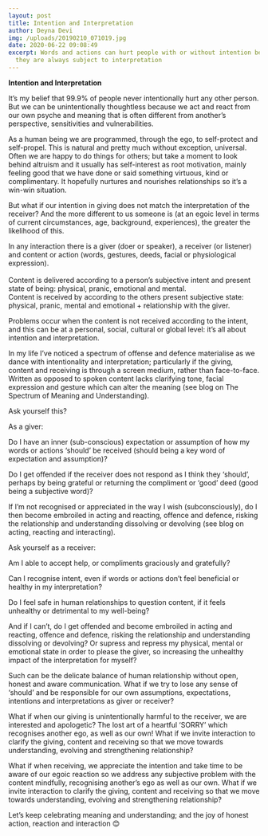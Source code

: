 ```yaml
---
layout: post
title: Intention and Interpretation
author: Deyna Devi
img: /uploads/20190210_071019.jpg
date: 2020-06-22 09:08:49
excerpt: Words and actions can hurt people with or without intention because
  they are always subject to interpretation
---
```

**Intention and Interpretation**



It’s my belief that 99.9% of people never intentionally hurt any other person.\
But we can be unintentionally thoughtless because we act and react from our own psyche and meaning that is often different from another’s perspective, sensitivities and vulnerabilities.

As a human being we are programmed, through the ego, to self-protect and self-propel. This is natural and pretty much without exception, universal. Often we are happy to do things for others; but take a moment to look behind altruism and it usually has self-interest as root motivation, mainly feeling good that we have done or said something virtuous, kind or complimentary. It hopefully nurtures and nourishes relationships so it’s a win-win situation.

But what if our intention in giving does not match the interpretation of the receiver? And the more different to us someone is (at an egoic level in terms of current circumstances, age, background, experiences), the greater the likelihood of this.

In any interaction there is a giver (doer or speaker), a receiver (or listener) and content or action (words, gestures, deeds, facial or physiological expression).\
\
Content is delivered according to a person’s subjective intent and present state of being: physical, pranic, emotional and mental.\
Content is received by according to the others present subjective state: physical, pranic, mental and emotional + relationship with the giver.

Problems occur when the content is not received according to the intent, and this can be at a personal, social, cultural or global level: it’s all about intention and interpretation.

In my life I’ve noticed a spectrum of offense and defence materialise as we dance with intentionality and interpretation; particularly if the giving, content and receiving is through a screen medium, rather than face-to-face. Written as opposed to spoken content lacks clarifying tone, facial expression and gesture which can alter the meaning (see blog on The Spectrum of Meaning and Understanding).

Ask yourself this?

As a giver:

Do I have an inner (sub-conscious) expectation or assumption of how my words or actions ‘should’ be received (should being a key word of expectation and assumption)?

Do I get offended if the receiver does not respond as I think they ‘should’, perhaps by being grateful or returning the compliment or ‘good’ deed (good being a subjective word)?

If I’m not recognised or appreciated in the way I wish (subconsciously), do I then become embroiled in acting and reacting, offence and defence, risking the relationship and understanding dissolving or devolving (see blog on acting, reacting and interacting).

Ask yourself as a receiver:

Am I able to accept help, or compliments graciously and gratefully?

Can I recognise intent, even if words or actions don’t feel beneficial or healthy in my interpretation?

Do I feel safe in human relationships to question content, if it feels unhealthy or detrimental to my well-being?

And if I can’t, do I get offended and become embroiled in acting and reacting, offence and defence, risking the relationship and understanding dissolving or devolving? Or supress and repress my physical, mental or emotional state in order to please the giver, so increasing the unhealthy impact of the interpretation for myself?

Such can be the delicate balance of human relationship without open, honest and aware communication. What if we try to lose any sense of ‘should’ and be responsible for our own assumptions, expectations, intentions and interpretations as giver or receiver?

What if when our giving is unintentionally harmful to the receiver, we are interested and apologetic? The lost art of a heartful ‘SORRY’ which recognises another ego, as well as our own! What if we invite interaction to clarify the giving, content and receiving so that we move towards understanding, evolving and strengthening relationship?

What if when receiving, we appreciate the intention and take time to be aware of our egoic reaction so we address any subjective problem with the content mindfully, recognising another’s ego as well as our own. What if we invite interaction to clarify the giving, content and receiving so that we move towards understanding, evolving and strengthening relationship?

Let’s keep celebrating meaning and understanding; and the joy of honest action, reaction and interaction 😊